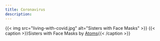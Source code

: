 ```yaml
---
title: Coronavirus
description:
---
```

{{< img src="living-with-covid.jpg" alt="Sisters with Face Masks" >}}
{{< caption >}}Sisters with Face Masks by [Atoms](https://unsplash.com/photos/7e11Tfl2yxI){{< /caption >}}